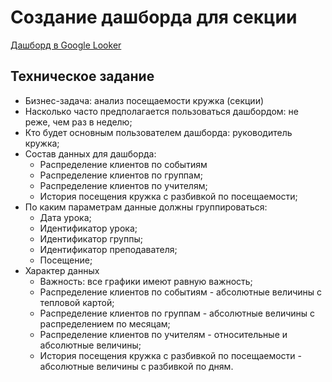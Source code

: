 # Создание дашборда для секции

[Дашборд в Google Looker](https://lookerstudio.google.com/reporting/fc37a71b-76f1-46b4-9904-a266b5b3428e/page/pvPGD/edit)

## Техническое задание
- Бизнес-задача: анализ посещаемости кружка (секции)
- Насколько часто предполагается пользоваться дашбордом: не реже, чем раз в неделю;
- Кто будет основным пользователем дашборда: руководитель кружка;
- Состав данных для дашборда:
   - Распределение клиентов по событиям
   - Распределение клиентов по группам;
   - Распределение клиентов по учителям;
   - История посещения кружка с разбивкой по посещаемости;
- По каким параметрам данные должны группироваться:
    - Дата урока;
    - Идентификатор урока;
    - Идентификатор группы;
    - Идентификатор преподавателя;
    - Посещение; 
- Характер данных
    - Важность: все графики имеют равную важность;
    - Распределение клиентов по событиям - абсолютные величины с тепловой картой;
    - Распределение клиентов по группам - абсолютные величины с распределением по месяцам;
    - Распределение клиентов по учителям - относительные и абсолютные величины;
    - История посещения кружка с разбивкой по посещаемости - абсолютные величины с разбивкой по дням.
